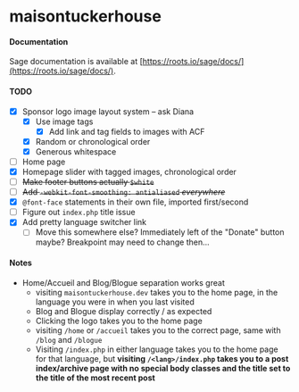 # maisontuckerhouse

#### Documentation

Sage documentation is available at [https://roots.io/sage/docs/](https://roots.io/sage/docs/).

#### TODO

- [x] Sponsor logo image layout system – ask Diana
  - [x] Use image tags
    - [x] Add link and tag fields to images with ACF
  - [x] Random or chronological order
  - [x] Generous whitespace
- [ ] Home page
- [x] Homepage slider with tagged images, chronological order
- [ ] ~~Make footer buttons actually `$white`~~
- [ ] ~~Add `-webkit-font-smoothing: antialiased` *everywhere*~~
- [x] `@font-face` statements in their own file, imported first/second
- [ ] Figure out `index.php` title issue
- [x] Add pretty language switcher link
  - [ ] Move this somewhere else? Immediately left of the "Donate" button maybe? Breakpoint may need to change then...

#### Notes

- Home/Accueil and Blog/Blogue separation works great
  - visiting `maisontuckerhouse.dev` takes you to the home page, in the language you were in when you last visited
  - Blog and Blogue display correctly / as expected
  - Clicking the logo takes you to the home page
  - visiting `/home` or `/accueil` takes you to the correct page, same with `/blog` and `/blogue`
  - Visiting `/index.php` in either language takes you to the home page for that language, but **visiting `/<lang>/index.php` takes you to a post index/archive page with no special body classes and the title set to the title of the most recent post**
